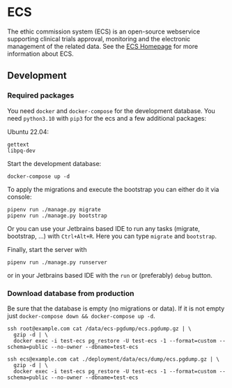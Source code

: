 # ECS

The ethic commission system (ECS) is an open-source webservice supporting clinical trials approval, monitoring and the
electronic management of the related data. See the [ECS Homepage](https://ecs-org.github.io/ecs-docs/) for more
information about ECS.

## Development

### Required packages

You need `docker` and `docker-compose` for the development database. You need `python3.10` with `pip3` for the ecs and a
few additional packages:

Ubuntu 22.04:

```
gettext
libpq-dev
```

Start the development database:

```shell
docker-compose up -d
```

To apply the migrations and execute the bootstrap you can either do it via console:

```shell
pipenv run ./manage.py migrate
pipenv run ./manage.py bootstrap
```

Or you can use your Jetbrains based IDE to run any tasks (migrate, bootstrap, ...) with `Ctrl+Alt+R`.
Here you can type `migrate` and `bootstrap`.

Finally, start the server with

```shell
pipenv run ./manage.py runserver
```

or in your Jetbrains based IDE with the `run` or (preferably) `debug` button.

### Download database from production

Be sure that the database is empty (no migrations or data). If it is not empty
just `docker-compose down && docker-compose up -d`.

```shell
ssh root@example.com cat /data/ecs-pgdump/ecs.pgdump.gz | \
  gzip -d | \
  docker exec -i test-ecs pg_restore -U test-ecs -1 --format=custom --schema=public --no-owner --dbname=test-ecs
```

```shell
ssh ecs@example.com cat ./deployment/data/ecs/dump/ecs.pgdump.gz | \
  gzip -d | \
  docker exec -i test-ecs pg_restore -U test-ecs -1 --format=custom --schema=public --no-owner --dbname=test-ecs
```
